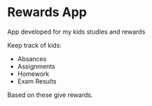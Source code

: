 # Rewards App
App developed for my kids studies and rewards

Keep track of kids:
- Absances
- Assignments
- Homework
- Exam Results

Based on these give rewards.